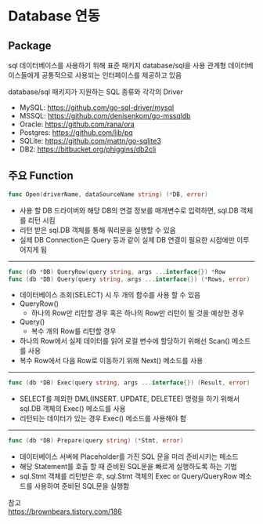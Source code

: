 # Database 연동

## Package
sql 데이터베이스를 사용하기 위해 표준 패키지 database/sql을 사용
관계형 데이터베이스들에게 공통적으로 사용되는 인터페이스를 제공하고 있음

database/sql 패키지가 지원하는 SQL 종류와 각각의 Driver
- MySQL: https://github.com/go-sql-driver/mysql
- MSSQL: https://github.com/denisenkom/go-mssqldb
- Oracle: https://github.com/rana/ora
- Postgres: https://github.com/lib/pq
- SQLite: https://github.com/mattn/go-sqlite3
- DB2: https://bitbucket.org/phiggins/db2cli

## 주요 Function
```go
func Open(driverName, dataSourceName string) (*DB, error)
```
- 사용 할 DB 드라이버와 해당 DB의 연결 정보를 매개변수로 입력하면, sql.DB 객체를 리턴 시킴  
- 리턴 받은 sql.DB 객체를 통해 쿼리문을 실행할 수 있음  
- 실제 DB Connection은 Query 등과 같이 실제 DB 연결이 필요한 시점에만 이루어지게 됨  
---

```go
func (db *DB) QueryRow(query string, args ...interface{}) *Row
func (db *DB) Query(query string, args ...interface{}) (*Rows, error)
```
- 데이터베이스 조회(SELECT) 시 두 개의 함수를 사용 할 수 있음  
- QueryRow()  
  - 하나의 Row만 리턴할 경우 혹은 하나의 Row만 리턴이 될 것을 예상한 경우  
- Query()  
  - 복수 개의 Row를 리턴할 경우  
- 하나의 Row에서 실제 데이터를 읽어 로컬 변수에 할당하기 위해선 Scan() 메소드를 사용  
- 복수 Row에서 다음 Row로 이동하기 위해 Next() 메소드를 사용  
---

```go
func (db *DB) Exec(query string, args ...interface{}) (Result, error)
```
- SELECT를 제외한 DML(INSERT. UPDATE, DELETEE) 명령을 하기 위해서 sql.DB 객체의 Exec() 메소드를 사용
- 리턴되는 데이터가 있는 경우 Exec() 메소드를 사용해야 함
---

```go
func (db *DB) Prepare(query string) (*Stmt, error)
```
- 데이터베이스 서버에 Placeholder를 가진 SQL 문을 미리 준비시키는 메소드
- 해당 Statement를 호출 할 때 준비된 SQL문을 빠르게 실행하도록 하는 기법
- sql.Stmt 객체를 리턴받은 후, sql.Stmt 객체의 Exec or Query/QueryRow 메소드를 사용하여 준비된 SQL문을 실행함


  
참고  
https://brownbears.tistory.com/186
